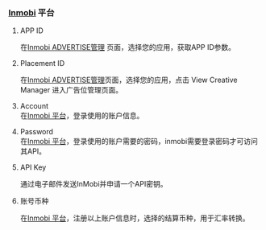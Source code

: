 ###  [Inmobi](https://www.inmobi.com) 平台
  

1. APP ID

   在[Inmobi ADVERTISE管理](https://www.inmobi.com/portal/#newcampaigns/list/objectiveId=1) 页面，选择您的应用，获取APP ID参数。

2. Placement ID

   在[Inmobi ADVERTISE管理](https://www.inmobi.com/portal/#newcampaigns/list/objectiveId=1)页面，选择您的应用，点击 View  Creative   Manager  进入广告位管理页面。

3. Account   
 在[Inmobi 平台](https://www.inmobi.com)，登录使用的账户信息。

4. 	 Password     
在[Inmobi 平台](https://www.inmobi.com)，登录使用的账户需要的密码，inmobi需要登录密码才可访问其API。

5. API Key

    通过电子邮件发送InMobi并申请一个API密钥。

6. 账号币种

   在[Inmobi 平台](https://www.inmobi.com)，注册以上账户信息时，选择的结算币种，用于汇率转换。